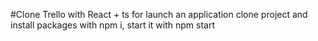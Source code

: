 #Clone Trello with React + ts
for launch an application clone project and install packages with npm i, start it with npm start

